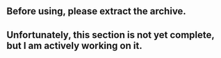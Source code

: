 ## Before using, please extract the archive.

## Unfortunately, this section is not yet complete, but I am actively working on it.